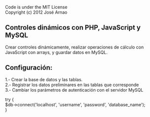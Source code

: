 Code is under the MIT License<br />
Copyright (c) 2012 José Arnao

Controles dinámicos con PHP, JavaScript y MySQL
-----------------------------------------------

Crear controles dinámicamente, realizar operaciones de cálculo con JavaScript con arrays, y guardar datos en MySQL.

Configuración:
--------------
1.- Crear la base de datos y las tablas.<br />
2.- Registrar los datos preliminares en las tablas que corresponde<br />
3.- Cambiar los parámetros de autenticación con el servidor MySQL<br />

try {<br />
    $db->connect('localhost', 'username', 'password', 'database_name');<br />
} <br />
